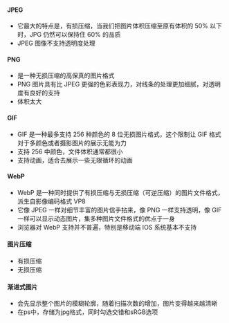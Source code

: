 #### JPEG
- 它最大的特点是，有损压缩，当我们把图片体积压缩至原有体积的 50% 以下时，JPG 仍然可以保持住 60% 的品质
- JPEG 图像不支持透明度处理

#### PNG
- 是一种无损压缩的高保真的图片格式
- PNG 图片具有比 JPEG 更强的色彩表现力，对线条的处理更加细腻，对透明度有良好的支持
- 体积太大

#### GIF
- GIF 是一种最多支持 256 种颜色的 8 位无损图片格式，这个限制让 GIF 格式对于多颜色或者摄影图片的展示无能为力
- 支持 256 中颜色，文件体积通常都很小
- 支持动画，适合去展示一些无限循环的动画

#### WebP
- WebP 是一种同时提供了有损压缩与无损压缩（可逆压缩）的图片文件格式，派生自影像编码格式 VP8
- 它像 JPEG 一样对细节丰富的图片信手拈来，像 PNG 一样支持透明，像 GIF 一样可以显示动态图片，集多种图片文件格式的优点于一身
- 浏览器对 WebP 支持并不普遍，特别是移动端 IOS 系统基本不支持

#### 图片压缩
- 有损压缩
- 无损压缩

#### 渐进式图片
- 会先显示整个图片的模糊轮廓，随着扫描次数的增加，图片变得越来越清晰
- 在ps中，存储为jpg格式，同时勾选交错和sRGB选项
